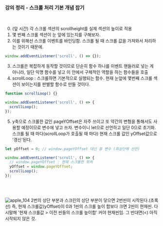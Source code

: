 ### 강의 정리 - 스크롤 처리 기본 개념 잡기

<br />

0. (앞 시간) 각 스크롤 섹션의 scrollheight를 실제 섹션의 높이로 적용
1. 몇 번째 스크롤 섹션이 눈 앞에 있는지를 구해보자.
2. 이를 위해선 스크롤 이벤트를 바인딩함. 스크롤 될 때 스크롤 값을 가져와서 처리하는 것이기 때문에.

```javascript
window.addEventListener('scroll', () => {});
```

3. 스크롤은 복잡하게 동작할 것이므로 단순히 함수 하나를 이벤트 핸들러로 넣는 게 아니라, 일단 익명 함수를 넣고 이 안에서 구체적인 역할을 하는 함수들을 호출
4. scrollLoop : 스크롤하면 기본적으로 실행되는 함수. 현재 눈앞에 몇번째 스크롤 섹션이 보이는지를 판별할 함수로 만들 것이다.

```javascript
function scrollLoop() {}

window.addEventListener('scroll', () => {
  scrollLoop();
});
```

5. y축으로 스크롤한 값인 pageYOffset은 자주 쓰이고 또 약간의 변형을 통해서도 사용할 예정이므로 변수에 넣고 쓰자. 변수이니 let으로 선언하고 일단 0으로 초기화. 스크롤 될 때 마다(scrollLoop가 호출될 때 마다) 현재 스크롤 값인 yOffset값으로 '갱신'된다.

```javascript
let yOffset = 0; // window.pageYOffset 대신 쓸 변수 (최상단에 선언)

window.addEventListener('scroll', () => {
  // window.pageYOffset : 현재 스크롤한 위치
  yOffset = window.pageYOffset;
  scrollLoop();
});
```

<br />
<br />

![apple_104](https://user-images.githubusercontent.com/75867748/102371517-9bebd100-4001-11eb-8b20-9a4e59e7ee65.png)
2번의 상단 부분과 스크린의 상단 부분이 닿으면 2번씬이 시작된다.(초록선)
즉, 현재 스크롤값(yOffset)이 0과 1씬의 스크롤 높이 합보다 크면 2씬이 현재씬. 다시말해 '현재 스크롤값 > 이전 씬들의 스크롤 높이합' 커야 현재씬임. 그 반대면(<) 아직 시작되지 않은 것.
<br />
